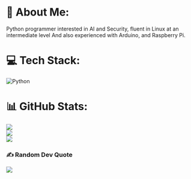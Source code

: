 # 💫 About Me:
Python programmer interested in AI and Security, fluent in Linux at an intermediate level And also experienced with Arduino, and Raspberry Pi.


# 💻 Tech Stack:
![Python](https://img.shields.io/badge/python-3670A0?style=for-the-badge&logo=python&logoColor=ffdd54)
# 📊 GitHub Stats:
![](https://github-readme-stats.vercel.app/api?username=mohammadbourbour&theme=tokyonight&hide_border=false&include_all_commits=true&count_private=true)<br/>
![](https://github-readme-streak-stats.herokuapp.com/?user=mohammadbourbour&theme=tokyonight&hide_border=false)<br/>
![](https://github-readme-stats.vercel.app/api/top-langs/?username=mohammadbourbour&theme=tokyonight&hide_border=false&include_all_commits=true&count_private=true&layout=compact)

### ✍️ Random Dev Quote
![](https://quotes-github-readme.vercel.app/api?type=horizontal&theme=radical)

<!-- Proudly created with GPRM ( https://gprm.itsvg.in ) -->
